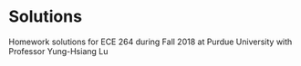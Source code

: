 # Solutions

Homework solutions for ECE 264 during Fall 2018 at Purdue University with Professor Yung-Hsiang Lu
